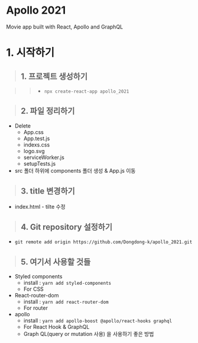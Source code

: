 # Apollo 2021

Movie app built with React, Apollo and GraphQL

# 1. 시작하기

> ## 1. 프로젝트 생성하기

> > - `npx create-react-app apollo_2021`

> ## 2. 파일 정리하기

- Delete
  - App.css
  - App.test.js
  - indexs.css
  - logo.svg
  - serviceWorker.js
  - setupTests.js
- src 폴더 하위에 components 폴더 생성 & App.js 이동

> ## 3. title 변경하기

- index.html - tilte 수정

> ## 4. Git repository 설정하기

- `git remote add origin https://github.com/Dongdong-k/apollo_2021.git`

> ## 5. 여기서 사용할 것들

- Styled components
  - install : `yarn add styled-components`
  - For CSS
- React-router-dom
  - install : `yarn add react-router-dom`
  - For router
- apollo
  - install : `yarn add apollo-boost @apollo/react-hooks graphql`
  - For React Hook & GraphQL
  - Graph QL(query or mutation 사용) 을 사용하기 좋은 방법
